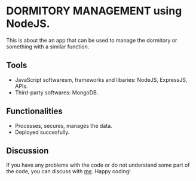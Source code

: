 # DORMITORY MANAGEMENT using NodeJS.
This is about the an app that can be used to manage the dormitory or something with a similar function.

## Tools
* JavaScript softwaresm, frameworks and libaries: NodeJS, ExpressJS, APIs.
* Third-party softwares: MongoDB.

## Functionalities
* Processes, secures, manages the data.
* Deployed succesfully.

## Discussion
If you have any problems with the code or do not understand some part of the code, you can discuss with [me](mailto:katyperrycbt@gmail.com). Happy coding!
